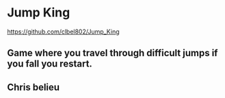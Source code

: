 # Jump King
https://github.com/clbel802/Jump_King
## Game where you travel through difficult jumps if you fall you restart.
## Chris belieu

